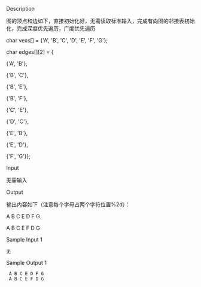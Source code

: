 Description



图的顶点和边如下，直接初始化好，无需读取标准输入，完成有向图的邻接表初始化，完成深度优先遍历，广度优先遍历

char vexs[] = {'A', 'B', 'C', 'D', 'E', 'F', 'G'};

char edges[][2] = {

{'A', 'B'},

{'B', 'C'},

{'B', 'E'},

{'B', 'F'},

{'C', 'E'},

{'D', 'C'},

{'E', 'B'},

{'E', 'D'},

{'F', 'G'}};



Input



无需输入



Output



输出内容如下（注意每个字母占两个字符位置%2d）：

A B C E D F G

A B C E F D G



Sample Input 1 

```
无
```

Sample Output 1

```
 A B C E D F G
 A B C E F D G
```